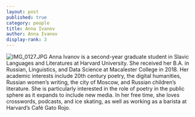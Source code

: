 ```yaml
---
layout: post
published: true
category: people
title: Anna Ivanov
author: Anna Ivanov
display-rank: 3
---
```

![IMG_0127.JPG]({{site.baseurl}}/assets/IMG_0127.JPG)
Anna Ivanov is a second-year graduate student in Slavic Languages and Literatures at Harvard University. She received her B.A. in Russian, Linguistics, and Data Science at Macalester College in 2018. Her academic interests include 20th century poetry, the digital humanities, Russian women’s writing, the city of Moscow, and Russian children’s literature. She is particularly interested in the role of poetry in the public sphere as it expands to include new media. In her free time, she loves crosswords, podcasts, and ice skating, as well as working as a barista at Harvard’s Café Gato Rojo.
